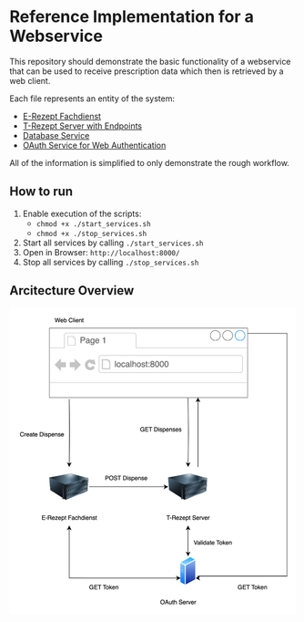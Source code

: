 # Reference Implementation for a Webservice

This repository should demonstrate the basic functionality of a webservice that can be used to receive prescription data which then is retrieved by a web client.

Each file represents an entity of the system:
* [E-Rezept Fachdienst](./webserver/erp-fd.py)
* [T-Rezept Server with Endpoints](./webserver/t-server.py)
* [Database Service](./webserver/t_database.py)
* [OAuth Service for Web Authentication](./webserver/t-oatuh.py)

All of the information is simplified to only demonstrate the rough workflow.

## How to run

1. Enable execution of the scripts:
   - `chmod +x ./start_services.sh`
   - `chmod +x ./stop_services.sh`
2. Start all services by calling `./start_services.sh`
3. Open in Browser: `http://localhost:8000/`
4. Stop all services by calling `./stop_services.sh`

## Arcitecture Overview

![image](./arcitecture.png)
